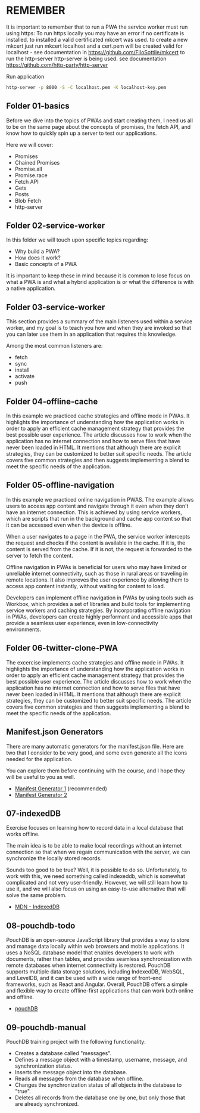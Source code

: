 

# REMEMBER
It is important to remember that to run a PWA the service worker must run using https:
To run https locally you may have an error if no certificate is installed. 
to installed a valid certificated mkcert was used.
to create a new mkcert just run mkcert localhost and a cert.pem will be created valid for localhost - see documentation in https://github.com/FiloSottile/mkcert
to run the http-server http-server is being used. see documentation https://github.com/http-party/http-server

Run application


```sh
http-server -p 8000 -S -C localhost.pem -K localhost-key.pem
```


## Folder 01-basics

Before we dive into the topics of PWAs and start creating them, I need us all to be on the same page about the concepts of promises, the fetch API, and know how to quickly spin up a server to test our applications.

Here we will cover:

- Promises
- Chained Promises
- Promise.all
- Promise.race
- Fetch API
- Gets
- Posts
- Blob Fetch
- http-server

## Folder 02-service-worker
In this folder we will touch upon specific topics regarding:

- Why build a PWA?
- How does it work?
- Basic concepts of a PWA

It is important to keep these in mind because it is common to lose focus on what a PWA is and what a hybrid application is or what the difference is with a native application.


## Folder 03-service-worker

This section provides a summary of the main listeners used within a service worker, and my goal is to teach you how and when they are invoked so that you can later use them in an application that requires this knowledge.

Among the most common listeners are:

- fetch
- sync
- install
- activate
- push

## Folder 04-offline-cache

In this example we practiced cache strategies and offline mode in PWAs. It highlights the importance of understanding how the application works in order to apply an efficient cache management strategy that provides the best possible user experience. The article discusses how to work when the application has no internet connection and how to serve files that have never been loaded in HTML. It mentions that although there are explicit strategies, they can be customized to better suit specific needs. The article covers five common strategies and then suggests implementing a blend to meet the specific needs of the application.

## Folder 05-offline-navigation

In this example we practiced online navigation in PWAS. The example allows users to access app content and navigate through it even when they don't have an internet connection. This is achieved by using service workers, which are scripts that run in the background and cache app content so that it can be accessed even when the device is offline.

When a user navigates to a page in the PWA, the service worker intercepts the request and checks if the content is available in the cache. If it is, the content is served from the cache. If it is not, the request is forwarded to the server to fetch the content.

Offline navigation in PWAs is beneficial for users who may have limited or unreliable internet connectivity, such as those in rural areas or traveling in remote locations. It also improves the user experience by allowing them to access app content instantly, without waiting for content to load.

Developers can implement offline navigation in PWAs by using tools such as Workbox, which provides a set of libraries and build tools for implementing service workers and caching strategies. By incorporating offline navigation in PWAs, developers can create highly performant and accessible apps that provide a seamless user experience, even in low-connectivity environments.


## Folder 06-twitter-clone-PWA

The excercise implements cache strategies and offline mode in PWAs. It highlights the importance of understanding how the application works in order to apply an efficient cache management strategy that provides the best possible user experience. The article discusses how to work when the application has no internet connection and how to serve files that have never been loaded in HTML. It mentions that although there are explicit strategies, they can be customized to better suit specific needs. The article covers five common strategies and then suggests implementing a blend to meet the specific needs of the application.

## Manifest.json Generators

There are many automatic generators for the manifest.json file. Here are two that I consider to be very good, and some even generate all the icons needed for the application.

You can explore them before continuing with the course, and I hope they will be useful to you as well.

- [Manifest Generator 1](https://app-manifest.firebaseapp.com/) (recommended)
- [Manifest Generator 2](https://tomitm.github.io/appmanifest/)

## 07-indexedDB

Exercise focuses on learning how to record data in a local database that works offline.

The main idea is to be able to make local recordings without an internet connection so that when we regain communication with the server, we can synchronize the locally stored records.

Sounds too good to be true? Well, it is possible to do so. Unfortunately, to work with this, we need something called indexeddb, which is somewhat complicated and not very user-friendly. However, we will still learn how to use it, and we will also focus on using an easy-to-use alternative that will solve the same problem.

- [MDN - IndexedDB](https://developer.mozilla.org/es/docs/Web/API/IndexedDB_API)


## 08-pouchdb-todo

PouchDB is an open-source JavaScript library that provides a way to store and manage data locally within web browsers and mobile applications. It uses a NoSQL database model that enables developers to work with documents, rather than tables, and provides seamless synchronization with remote databases when internet connectivity is restored. PouchDB supports multiple data storage solutions, including IndexedDB, WebSQL, and LevelDB, and it can be used with a wide range of front-end frameworks, such as React and Angular. Overall, PouchDB offers a simple and flexible way to create offline-first applications that can work both online and offline.

- [pouchDB](https://pouchdb.com/getting-started.html)


## 09-pouchdb-manual

PouchDB training project with the following functionality:

- Creates a database called "messages".
- Defines a message object with a timestamp, username, message, and synchronization status.
- Inserts the message object into the database.
- Reads all messages from the database when offline.
- Changes the synchronization status of all objects in the database to "true".
- Deletes all records from the database one by one, but only those that are already synchronized.